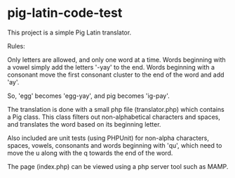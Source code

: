 # pig-latin-code-test

This project is a simple Pig Latin translator.  

Rules:

Only letters are allowed, and only one word at a time.  Words beginning with a vowel simply add the letters '-yay' to the end. Words beginning with a consonant move the first consonant cluster to the end of the word and add 'ay'.

So, 'egg' becomes 'egg-yay', and pig becomes 'ig-pay'.

The translation is done with a small php file (translator.php) which contains a Pig class.  This class filters out non-alphabetical characters and spaces, and translates the word based on its beginning letter.

Also included are unit tests (using PHPUnit) for non-alpha characters, spaces, vowels, consonants and words beginning with 'qu', which need to move the u along with the q towards the end of the word.

The page (index.php) can be viewed using a php server tool such as MAMP.
